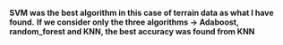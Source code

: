 <b>SVM was the best algorithm in this case of terrain data as what I have found.</b>
<b>If we consider only the three algorithms -> Adaboost, random_forest and KNN, the best accuracy was found from KNN</b>
